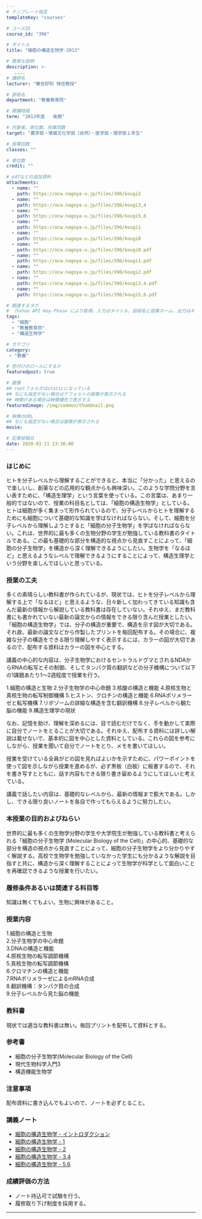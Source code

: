 ```yaml
---
# テンプレート指定
templateKey: "courses"

# コースID
course_id: "396"

# タイトル
title: "細胞の構造生物学-2013"

# 簡単な説明
description: >-
   ....
# 講師名
lecturer: "藤吉好則 特任教授"

# 部局名
department: "教養教育院"

# 開講時限
term: "2013年度	後期"

# 対象者、単位数、授業回数
target: "農学部・情報文化学部（自然）・医学部・理学部１年生"

# 授業回数
classes: ""

# 単位数
credit: ""

# pdfなどの追加資料
attachments:
  - name: "" 
    path: https://ocw.nagoya-u.jp/files/396/kougi2
  - name: "" 
    path: https://ocw.nagoya-u.jp/files/396/kougi3,4
  - name: "" 
    path: https://ocw.nagoya-u.jp/files/396/kougi5,6
  - name: "" 
    path: https://ocw.nagoya-u.jp/files/396/kougi1
  - name: "" 
    path: https://ocw.nagoya-u.jp/files/396/kougi0
  - name: "" 
    path: https://ocw.nagoya-u.jp/files/396/kougi0.pdf
  - name: "" 
    path: https://ocw.nagoya-u.jp/files/396/kougi1.pdf
  - name: "" 
    path: https://ocw.nagoya-u.jp/files/396/kougi2.pdf
  - name: "" 
    path: https://ocw.nagoya-u.jp/files/396/kougi3,4.pdf
  - name: "" 
    path: https://ocw.nagoya-u.jp/files/396/kougi5,6.pdf

# 関連するタグ
# （Yahoo API Key-Phase により取得。入力はタイトル、部局名と授業ホーム、出力はキーフレーズ（tags））
tags:
  - "細胞"
  - "教養教育院"
  - "構造生物学"

# カテゴリ
category:
 - "教養"

# 色付けのロールにするか
featuredpost: true

# 画像
## rootフォルダはstaticになっている
## なにも指定がない場合はデフォルトの画像が表示される
## 映像がある場合は映像優先で表示する
featuredimage: /img/common/thumbnail.png

# 映像のURL
## なにも指定がない場合は画像が表示される
movie: 

# 記事投稿日
date: 2020-03-11 13:38:00
---
```


### はじめに

ヒトを分子レベルから理解することができると、本当に「分かった」と思えるので楽しいし、創薬などの応用的な観点からも興味深い。このような学問分野を言い表すために、「構造生理学」という言葉を使っている。この言葉は、あまり一般的ではないので、授業の科目名としては、「細胞の構造生物学」としている。ヒトは細胞が多く集まって形作られているので、分子レベルからヒトを理解するためにも細胞について基礎的な知識を学ばなければならない。そして、細胞を分子レベルから理解しようとすると「細胞の分子生物学」を学ばなければならない。これは、世界的に最も多くの生物分野の学生が勉強している教科書のタイトルである。この最も基礎的な部分を構造的な視点から見直すことによって、「細胞の分子生物学」を構造から深く理解できるようにしたい。生物学を「なるほど」と思えるようなレベルで理解できるようにすることによって、構造生理学という分野を楽しんでほしいと思っている。


### 授業の工夫

多くの素晴らしい教科書が作られているが、現状では、ヒトを分子レベルから理解する上で「なるほど」と思えるような、日々新しく加わってきている知識も含んだ最新の情報から解説している教科書は存在していない。それゆえ、まだ教科書にも書かれていない最新の論文からの情報をできる限り含んだ授業としたい。「細胞の構造生物学」では、分子の構造が重要で、構造を示す図が大切である。それ故、最新の論文などから作製したプリントを毎回配布する。その場合に、複雑な分子の構造をできる限り理解しやすく表示するには、カラーの図が大切であるので、配布する資料はカラーの図を中心とする。

講義の中心的な内容は、分子生物学におけるセントラルドグマとされるNDAからRNAの転写とその制御、そしてタンパク質の翻訳などの分子機構について以下の1課題あたり1〜2週程度で授業を行う。

1.細胞の構造と生物
2.分子生物学の中心命題
3.核酸の構造と機能
4.原核生物と真核生物の転写制御機構
5.ヒストン、クロチンの構造と機能
6.RNAポリメラーゼと転写機構
7.リボゾームの詳細な構造を含む翻訳機構
8.分子レベルから観た脳の機能
9.構造生理学の現状

なお、記憶を助け、理解を深めるには、目で読むだけでなく、手を動かして実際に自分でノートをとることが大切である。それゆえ、配布する資料には詳しい解説は載せないで、基本的に図を中心とした資料としている。これらの図を参考にしながら、授業を聞いて自分でノートをとり、メモを書いてほしい。

授業を受けている全員がどの図を見ればよいかを示すために、パワーポイントを使って図を示しながら授業を進めるが、必ず黒板（白板）に板書するので、それを書き写すとともに、話す内容もできる限り書き留めるようにしてほしいと考えている。

講義で話したい内容は、基礎的なレベルから、最新の情報まで膨大である。しかし、できる限り良いノートを各自で作ってもらえるように努力したい。





### 本授業の目的およびねらい

世界的に最も多くの生物学分野の学生や大学院生が勉強している教科書と考えられる「細胞の分子生物学 (Molecular Biology of the Cell)」の中心的、基礎的な部分を構造の視点から見直すことによって、細胞の分子生物学をより分かりやすく解説する。高校で生物学を勉強していなかった学生にも分かるような解説を目指すと共に、構造から深く理解することによって生物学が科学として面白いことを再確認できるような授業を行いたい。

### 履修条件あるいは関連する科目等

知識は無くてもよい。生物に興味があること。

### 授業内容

1.細胞の構造と生物</br> 2.分子生物学の中心命題</br> 3.DNAの構造と機能</br> 4.原核生物の転写調節機構</br> 5.真核生物の転写調節機構</br> 6.クロマチンの構造と機能</br> 7.RNAポリメラーゼによるmRNA合成</br> 8.翻訳機構：タンパク質の合成</br> 9.分子レベルから見た脳の機能</br>

### 教科書

現状では適当な教科書は無い。毎回プリントを配布して資料とする。

### 参考書

<ul type="disc">
<li>
細胞の分子生物学(Molecular Biology of the Cell)
</li>
<li>
現代生物科学入門3
</li>
<li>
構造機能生物学
</li>
</ul>

### 注意事項

配布資料に書き込んでもよいので、ノートを必ずとること。





### 講義ノート

* [細胞の構造生物学 - イントロダクション](https://ocw.nagoya-u.jp/files/396/kougi0.pdf) 
* [細胞の構造生物学 - 1](https://ocw.nagoya-u.jp/files/396/kougi1.pdf) 
* [細胞の構造生物学 - 2](https://ocw.nagoya-u.jp/files/396/kougi2.pdf) 
* [細胞の構造生物学 - 3,4](https://ocw.nagoya-u.jp/files/396/kougi3,4.pdf) 
* [細胞の構造生物学 - 5,6](https://ocw.nagoya-u.jp/files/396/kougi5,6.pdf) 





### 成績評価の方法

<ul type="disc">
<li>
ノート持込可で試験を行う。
</li>
<li>
履修取り下げ制度を採用する。
</li>
</ul>



-----